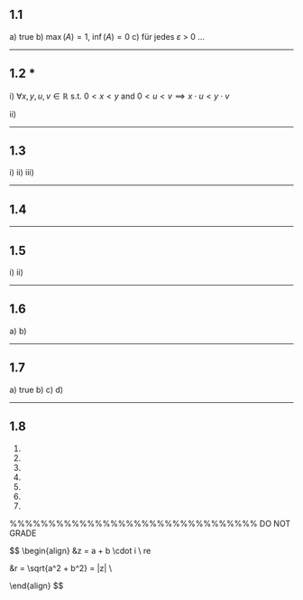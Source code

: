 ## 1.1
a) true
b) $\max(A) = 1, \ \inf(A) = 0$ 
c) für jedes $\varepsilon$ > 0 ...

___
## 1.2 \*
i)
$\forall x,y,u,v \in \mathbb R \text{ s.t. } 0<x<y \text{ and } 0<u<v \implies x \cdot u < y \cdot v$



ii)

___
## 1.3
i)
ii)
iii)

___
## 1.4

___
## 1.5
i)
ii)

___
## 1.6
a)
b)

___
## 1.7
a) true
b) 
c)
d)

___
## 1.8
1)
2)
3)
4)
5)
6)
7)




%%%%%%%%%%%%%%%%%%%%%%%%%%%%%%%%
DO NOT GRADE

$$
\begin{align}
&z = a + b \cdot i \\
re

&r = \sqrt{a^2 + b^2} = |z| \\

\end{align}
$$




